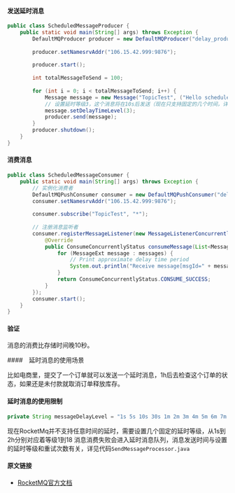 #### 发送延时消息

```java
public class ScheduledMessageProducer {
    public static void main(String[] args) throws Exception {
        DefaultMQProducer producer = new DefaultMQProducer("delay_producer_group");
        
        producer.setNamesrvAddr("106.15.42.999:9876");
        
        producer.start();
        
        int totalMessageToSend = 100;
        
        for (int i = 0; i < totalMessageToSend; i++) {
            Message message = new Message("TopicTest", ("Hello scheduled message " + i).getBytes(StandardCharsets.UTF_8));
            // 设置延时等级3，这个消息将在10s后发送（现在只支持固定的几个时间，详情查看delayTimeLevel）
            message.setDelayTimeLevel(3);
            producer.send(message);
        }
        producer.shutdown();
    }
}
```

#### 消费消息

```java
public class ScheduledMessageConsumer {
    public static void main(String[] args) throws Exception {
        // 实例化消费者
        DefaultMQPushConsumer consumer = new DefaultMQPushConsumer("delay_consumer_group");
        consumer.setNamesrvAddr("106.15.42.999:9876");
        
        consumer.subscribe("TopicTest", "*");
        
        // 注册消息监听者
        consumer.registerMessageListener(new MessageListenerConcurrently() {
            @Override
            public ConsumeConcurrentlyStatus consumeMessage(List<MessageExt> messages, ConsumeConcurrentlyContext context) {
                for (MessageExt message : messages) {
                    // Print approximate delay time period
                    System.out.println("Receive message[msgId=" + message.getMsgId() + "] " + (System.currentTimeMillis() - message.getBornTimestamp()) + "ms later");
                }
                return ConsumeConcurrentlyStatus.CONSUME_SUCCESS;
            }
        });
        consumer.start();
    }
}
```

#### 验证

消息的消费比存储时间晚10秒。

####　延时消息的使用场景

比如电商里，提交了一个订单就可以发送一个延时消息，1h后去检查这个订单的状态，如果还是未付款就取消订单释放库存。

#### 延时消息的使用限制

```java
private String messageDelayLevel = "1s 5s 10s 30s 1m 2m 3m 4m 5m 6m 7m 8m 9m 10m 20m 30m 1h 2h";
```

现在RocketMq并不支持任意时间的延时，需要设置几个固定的延时等级，从1s到2h分别对应着等级1到18 消息消费失败会进入延时消息队列，消息发送时间与设置的延时等级和重试次数有关，详见代码`SendMessageProcessor.java`

#### 原文链接

- [RocketMQ官方文档](https://github.com/apache/rocketmq/blob/master/docs/cn/RocketMQ_Example.md)

